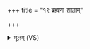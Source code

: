 +++
title = "१९ ब्रह्मणा शालाम्"

+++
<details><summary>मूलम् (VS)</summary>

ब्रह्म॑णा॒ शालां॒ निमि॑तां क॒विभि॒र्निमि॑तां मि॒ताम्। इ॑न्द्रा॒ग्नी र॑क्षतां॒ शाला॑म॒मृतौ॑ सो॒म्यं सदः॑ ॥
</details>